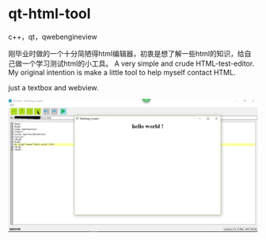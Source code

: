 # qt-html-tool
c++，qt，qwebengineview

刚毕业时做的一个十分简陋得html编辑器，初衷是想了解一些html的知识，给自己做一个学习测试html的小工具。
A very simple and crude HTML-test-editor. My original intention is make a little tool to help myself contact HTML.

just a textbox and webview.

![image](https://github.com/Z-Pike/qt-html-tool/blob/master/1.png)
